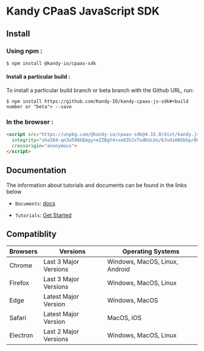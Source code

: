 # Kandy CPaaS JavaScript SDK

## Install

### Using npm :

`$ npm install @kandy-io/cpaas-sdk`

#### Install a particular build :

To install a particular build branch or beta branch with the Github URL, run:

`$ npm install https://github.com/Kandy-IO/kandy-cpaas-js-sdk#<build number or "beta"> --save`

### In the browser :
```html
<script src="https://unpkg.com/@kandy-io/cpaas-sdk@4.15.0/dist/kandy.js"
  integrity="sha384-qn3o596GEmgy+eZZBgY4+xe8ZUJxTvdKoLUo/6JvdzANSbbp/0U3lO2bQGO9pq7z"
  crossorigin="anonymous">
</script>
```
## Documentation

The information about tutorials and documents can be found in the links below

* `Documents`: [docs](https://kandy-io.github.io/kandy-cpaas-js-sdk/docs)

* `Tutorials`:  [Get Started](https://kandy-io.github.io/kandy-cpaas-js-sdk/tutorials/?KANDY=Kandy&KANDYTURN1=turns:turn-1-cpaas.att.com:443?transport=tcp&KANDYTURN2=turns:turn-2-cpaas.att.com:443?transport=tcp&KANDYSTUN1=stun:turn-1-cpaas.att.com:3478?transport=udp&KANDYSTUN2=stun:turn-2-cpaas.att.com:3478?transport=udp&KANDYFQDN=oauth-cpaas.att.com#/Get%20Started)

## Compatiblity

| Browsers | Versions              | Operating Systems              |
|----------|-----------------------|--------------------------------|
| Chrome   | Last 3 Major Versions | Windows, MacOS, Linux, Android |
| Firefox  | Last 3 Major Versions | Windows, MacOS, Linux          |
| Edge     | Latest Major Version  | Windows, MacOS                 |
| Safari   | Latest Major Version  | MacOS, iOS                     |
| Electron | Last 2 Major Versions | Windows, MacOS, Linux          |
